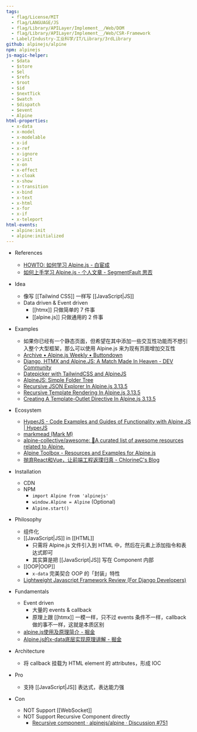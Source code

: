 ```yaml
---
tags:
  - flag/License/MIT
  - flag/LANGUAGE/JS
  - flag/Library/APILayer/Implement__/Web/DOM
  - flag/Library/APILayer/Implement__/Web/CSR-Framework
  - Label/Industry-工业科学/IT/Library/3rdLibrary
github: alpinejs/alpine
npm: alpinejs
js-magic-helper:
  - $data
  - $store
  - $el
  - $refs
  - $root
  - $id
  - $nextTick
  - $watch
  - $dispatch
  - $event
  - Alpine
html-properties:
  - x-data
  - x-model
  - x-modelable
  - x-id
  - x-ref
  - x-ignore
  - x-init
  - x-on
  - x-effect
  - x-cloak
  - x-show
  - x-transition
  - x-bind
  - x-text
  - x-html
  - x-for
  - x-if
  - x-teleport
html-events:
  - alpine:init
  - alpine:initialized
---
```


- References
    - [HOWTO: 如何学习 Alpine.js - 白宦成](https://www.ixiqin.com/2021/02/17/a-how-to-open-directory/)
    - [如何上手学习 Alpine.js - 个人文章 - SegmentFault 思否](https://segmentfault.com/a/1190000039218018)

- Idea
    - 像写 [[Tailwind CSS]] 一样写 [[JavaScript|JS]]
    - Data driven & Event driven
        - [[htmx]] 只做简单的 7 件事
        - [[alpine.js]] 只做通用的 2 件事

- Examples
    - 如果你已经有一个静态页面，但希望在其中添加一些交互性功能而不想引入整个大型框架，那么可以使用 Alpine.js 来为现有页面增加交互性
    - [Archive • Alpine.js Weekly • Buttondown](https://buttondown.email/alpinejs/archive/)
    - [Django, HTMX and Alpine.JS: A Match Made In Heaven - DEV Community](https://dev.to/nicholas_moen/what-i-learned-while-using-django-with-htmx-and-alpine-js-24jg)
    - [Datepicker with TailwindCSS and AlpineJS](https://codepen.io/mithicher/pen/VwvZaxm)
    - [AlpineJS: Simple Folder Tree](https://codepen.io/ScottWindon/pen/RwabppB)
    - [Recursive JSON Explorer In Alpine.js 3.13.5](https://www.bennadel.com/blog/4611-recursive-json-explorer-in-alpine-js-3-13-5.htm)
    - [Recursive Template Rendering In Alpine.js 3.13.5](https://www.bennadel.com/blog/4603-recursive-template-rendering-in-alpine-js-3-13-5.htm)
    - [Creating A Template-Outlet Directive In Alpine.js 3.13.5](https://www.bennadel.com/blog/4602-creating-a-template-outlet-directive-in-alpine-js-3-13-5.htm)

- Ecosystem
    - [HyperJS - Code Examples and Guides of Functionality with Alpine JS | HyperJS](https://js.hyperui.dev/)
    - [markmead (Mark M)](https://github.com/markmead)
    - [alpine-collective/awesome: 🚀A curated list of awesome resources related to Alpine.](https://github.com/alpine-collective/awesome)
    - [Alpine Toolbox - Resources and Examples for Alpine.js](https://www.alpinetoolbox.com/)
    - [抛弃React和Vue，让前端工程返璞归真 - ChlorineC's Blog](https://chlorinec.top/2024/03/30/Development/front-end-without-toolchain/)

- Installation
    - CDN
    - NPM
        - `import Alpine from 'alpinejs'`
        - `window.Alpine = Alpine` (Optional)
        - `Alpine.start()`

- Philosophy
    - 组件化
    - [[JavaScript|JS]] in [[HTML]]
        - 只需将 Alpine.js 文件引入到 HTML 中，然后在元素上添加指令和表达式即可
        - 其实算是把 [[JavaScript|JS]] 写在 Component 内部
    - [[OOP|OOP]]
        - `x-data` 完美契合 OOP 的「封装」特性
    - [Lightweight Javascript Framework Review (For Django Developers)](https://saashammer.com/blog/lightweight-javascript-framework-review-for-django-developers/)

- Fundamentals
    - Event driven
        - 大量的 events & callback
        - 原理上跟 [[htmx]] 一模一样，只不过 events 条件不一样，callback 做的事不一样，这就是本质区别
    - [alpine.js使用及原理简介 - 掘金](https://juejin.cn/post/6930811299907502093)
    - [Alpine.js的x-data底层实现原理讲解 - 掘金](https://juejin.cn/post/7258092924684320823)

- Architecture
    - 将 callback 挂载为 HTML element 的 attributes，形成 IOC

- Pro
    - 支持 [[JavaScript|JS]] 表达式，表达能力强

- Con
    - NOT Support [[WebSocket]]
    - NOT Support Recursive Component directly
        - [Recursive component · alpinejs/alpine · Discussion #751](https://github.com/alpinejs/alpine/discussions/751)
